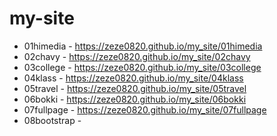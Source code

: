 # my-site
* 01himedia - https://zeze0820.github.io/my_site/01himedia
* 02chavy - https://zeze0820.github.io/my_site/02chavy
* 03college - https://zeze0820.github.io/my_site/03college
* 04klass - https://zeze0820.github.io/my_site/04klass
* 05travel - https://zeze0820.github.io/my_site/05travel
* 06bokki - https://zeze0820.github.io/my_site/06bokki
* 07fullpage - https://zeze0820.github.io/my_site/07fullpage
* 08bootstrap - 
